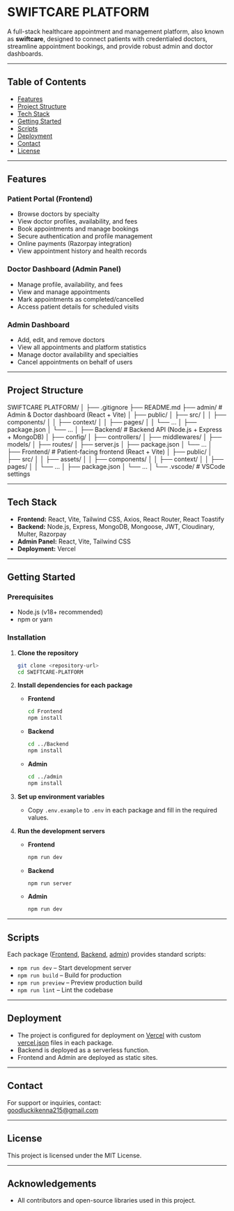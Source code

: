 # SWIFTCARE PLATFORM

A full-stack healthcare appointment and management platform, also known as **swiftcare**, designed to connect patients with credentialed doctors, streamline appointment bookings, and provide robust admin and doctor dashboards.

---

## Table of Contents

- [Features](#features)
- [Project Structure](#project-structure)
- [Tech Stack](#tech-stack)
- [Getting Started](#getting-started)
- [Scripts](#scripts)
- [Deployment](#deployment)
- [Contact](#contact)
- [License](#license)

---

## Features

### Patient Portal (Frontend)
- Browse doctors by specialty
- View doctor profiles, availability, and fees
- Book appointments and manage bookings
- Secure authentication and profile management
- Online payments (Razorpay integration)
- View appointment history and health records

### Doctor Dashboard (Admin Panel)
- Manage profile, availability, and fees
- View and manage appointments
- Mark appointments as completed/cancelled
- Access patient details for scheduled visits

### Admin Dashboard
- Add, edit, and remove doctors
- View all appointments and platform statistics
- Manage doctor availability and specialties
- Cancel appointments on behalf of users

---

## Project Structure

SWIFTCARE PLATFORM/ │ ├── .gitignore ├── README.md ├── admin/ # Admin & Doctor dashboard (React + Vite) │ ├── public/ │ ├── src/ │ │ ├── components/ │ │ ├── context/ │ │ ├── pages/ │ │ └── ... │ ├── package.json │ └── ... │ ├── Backend/ # Backend API (Node.js + Express + MongoDB) │ ├── config/ │ ├── controllers/ │ ├── middlewares/ │ ├── models/ │ ├── routes/ │ ├── server.js │ ├── package.json │ └── ... │ ├── Frontend/ # Patient-facing frontend (React + Vite) │ ├── public/ │ ├── src/ │ │ ├── assets/ │ │ ├── components/ │ │ ├── context/ │ │ ├── pages/ │ │ └── ... │ ├── package.json │ └── ... │ └── .vscode/ # VSCode settings


---

## Tech Stack

- **Frontend:** React, Vite, Tailwind CSS, Axios, React Router, React Toastify
- **Backend:** Node.js, Express, MongoDB, Mongoose, JWT, Cloudinary, Multer, Razorpay
- **Admin Panel:** React, Vite, Tailwind CSS
- **Deployment:** Vercel

---

## Getting Started

### Prerequisites

- Node.js (v18+ recommended)
- npm or yarn

### Installation

1. **Clone the repository**
    ```sh
    git clone <repository-url>
    cd SWIFTCARE-PLATFORM
    ```

2. **Install dependencies for each package**

    - **Frontend**
      ```sh
      cd Frontend
      npm install
      ```

    - **Backend**
      ```sh
      cd ../Backend
      npm install
      ```

    - **Admin**
      ```sh
      cd ../admin
      npm install
      ```

3. **Set up environment variables**

    - Copy `.env.example` to `.env` in each package and fill in the required values.

4. **Run the development servers**

    - **Frontend**
      ```sh
      npm run dev
      ```
    - **Backend**
      ```sh
      npm run server
      ```
    - **Admin**
      ```sh
      npm run dev
      ```

---

## Scripts

Each package ([Frontend](http://_vscodecontentref_/5), [Backend](http://_vscodecontentref_/6), [admin](http://_vscodecontentref_/7)) provides standard scripts:

- `npm run dev` – Start development server
- `npm run build` – Build for production
- `npm run preview` – Preview production build
- `npm run lint` – Lint the codebase

---

## Deployment

- The project is configured for deployment on [Vercel](https://vercel.com/) with custom [vercel.json](http://_vscodecontentref_/8) files in each package.
- Backend is deployed as a serverless function.
- Frontend and Admin are deployed as static sites.

---

## Contact

For support or inquiries, contact:  
goodluckikenna215@gmail.com

---

## License

This project is licensed under the MIT License.

---

## Acknowledgements

- All contributors and open-source libraries used in this project.